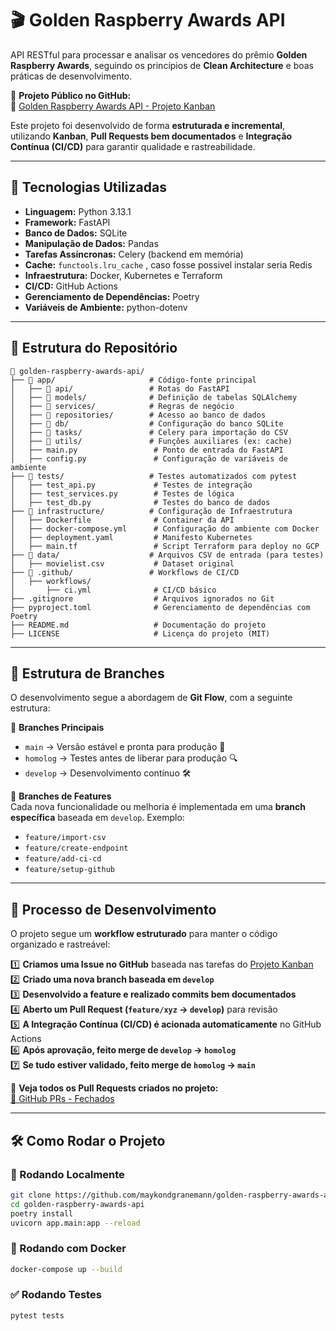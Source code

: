 # 🎬 Golden Raspberry Awards API

API RESTful para processar e analisar os vencedores do prêmio **Golden Raspberry Awards**, seguindo os princípios de **Clean Architecture** e boas práticas de desenvolvimento.

📌 **Projeto Público no GitHub:**  
🔗 [Golden Raspberry Awards API - Projeto Kanban](https://github.com/users/maykondgranemann/projects/7)  

Este projeto foi desenvolvido de forma **estruturada e incremental**, utilizando **Kanban**, **Pull Requests bem documentados** e **Integração Contínua (CI/CD)** para garantir qualidade e rastreabilidade.

---

## 🚀 **Tecnologias Utilizadas**
- **Linguagem:** Python 3.13.1
- **Framework:** FastAPI
- **Banco de Dados:** SQLite
- **Manipulação de Dados:** Pandas
- **Tarefas Assíncronas:** Celery (backend em memória)
- **Cache:** `functools.lru_cache` , caso fosse possivel instalar seria Redis
- **Infraestrutura:** Docker, Kubernetes e Terraform
- **CI/CD:** GitHub Actions
- **Gerenciamento de Dependências:** Poetry
- **Variáveis de Ambiente:** python-dotenv

---

## 📂 **Estrutura do Repositório**
```
📂 golden-raspberry-awards-api/
├── 📂 app/                     # Código-fonte principal
│   ├── 📂 api/                 # Rotas do FastAPI
│   ├── 📂 models/              # Definição de tabelas SQLAlchemy
│   ├── 📂 services/            # Regras de negócio
│   ├── 📂 repositories/        # Acesso ao banco de dados
│   ├── 📂 db/                  # Configuração do banco SQLite
│   ├── 📂 tasks/               # Celery para importação do CSV
│   ├── 📂 utils/               # Funções auxiliares (ex: cache)
│   ├── main.py                 # Ponto de entrada do FastAPI
│   ├── config.py               # Configuração de variáveis de ambiente
├── 📂 tests/                   # Testes automatizados com pytest
│   ├── test_api.py             # Testes de integração
│   ├── test_services.py        # Testes de lógica
│   ├── test_db.py              # Testes do banco de dados
├── 📂 infrastructure/          # Configuração de Infraestrutura
│   ├── Dockerfile              # Container da API
│   ├── docker-compose.yml      # Configuração do ambiente com Docker
│   ├── deployment.yaml         # Manifesto Kubernetes
│   ├── main.tf                 # Script Terraform para deploy no GCP
├── 📂 data/                    # Arquivos CSV de entrada (para testes)
│   ├── movielist.csv           # Dataset original
├── 📂 .github/                 # Workflows de CI/CD
│   ├── workflows/
│       ├── ci.yml              # CI/CD básico
├── .gitignore                  # Arquivos ignorados no Git
├── pyproject.toml              # Gerenciamento de dependências com Poetry
├── README.md                   # Documentação do projeto
├── LICENSE                     # Licença do projeto (MIT)
```

---

## 🌳 **Estrutura de Branches**
O desenvolvimento segue a abordagem de **Git Flow**, com a seguinte estrutura:

🔹 **Branches Principais**  
- `main` → Versão estável e pronta para produção 🚀  
- `homolog` → Testes antes de liberar para produção 🔍  
- `develop` → Desenvolvimento contínuo 🛠️  

🔹 **Branches de Features**  
Cada nova funcionalidade ou melhoria é implementada em uma **branch específica** baseada em `develop`. Exemplo:  
- `feature/import-csv`
- `feature/create-endpoint`
- `feature/add-ci-cd`
- `feature/setup-github`

---

## 🔄 **Processo de Desenvolvimento**
O projeto segue um **workflow estruturado** para manter o código organizado e rastreável:

1️⃣ **Criamos uma Issue no GitHub** baseada nas tarefas do [Projeto Kanban](https://github.com/users/maykondgranemann/projects/7)  
2️⃣ **Criado uma nova branch baseada em `develop`**  
3️⃣ **Desenvolvido a feature e realizado commits bem documentados**  
4️⃣ **Aberto um Pull Request (`feature/xyz` → `develop`)** para revisão  
5️⃣ **A Integração Contínua (CI/CD) é acionada automaticamente** no GitHub Actions  
6️⃣ **Após aprovação, feito merge de `develop` → `homolog`**  
7️⃣ **Se tudo estiver validado, feito merge de `homolog` → `main`**  

🔗 **Veja todos os Pull Requests criados no projeto:**  
[📌 GitHub PRs - Fechados](https://github.com/maykondgranemann/golden-raspberry-awards-api/pulls?q=is%3Apr+is%3Aclosed)

---

## 🛠️ **Como Rodar o Projeto**
### 🔧 Rodando Localmente
```bash
git clone https://github.com/maykondgranemann/golden-raspberry-awards-api.git
cd golden-raspberry-awards-api
poetry install
uvicorn app.main:app --reload
```

### 🐥 Rodando com Docker
```bash
docker-compose up --build
```

### ✅ Rodando Testes
```bash
pytest tests
```


